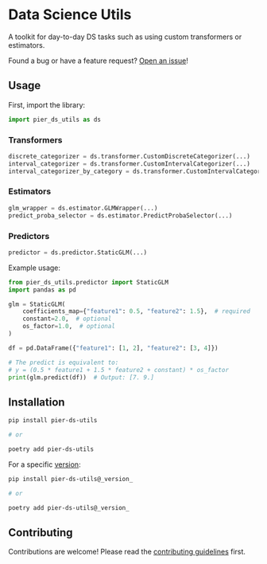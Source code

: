 # Data Science Utils

A toolkit for day-to-day DS tasks such as using custom transformers or estimators.

Found a bug or have a feature request? [Open an issue](https://github.com/pier-digital/pier-ds-utils/issues/new/choose)!

## Usage

First, import the library:

```python
import pier_ds_utils as ds
```

### Transformers

```python
discrete_categorizer = ds.transformer.CustomDiscreteCategorizer(...)
interval_categorizer = ds.transformer.CustomIntervalCategorizer(...)
interval_categorizer_by_category = ds.transformer.CustomIntervalCategorizerByCategory(...)
```

### Estimators

```python
glm_wrapper = ds.estimator.GLMWrapper(...)
predict_proba_selector = ds.estimator.PredictProbaSelector(...)
```

### Predictors

```python
predictor = ds.predictor.StaticGLM(...)
```

Example usage:

```python
from pier_ds_utils.predictor import StaticGLM
import pandas as pd

glm = StaticGLM(
    coefficients_map={"feature1": 0.5, "feature2": 1.5},  # required
    constant=2.0,  # optional
    os_factor=1.0,  # optional
)

df = pd.DataFrame({"feature1": [1, 2], "feature2": [3, 4]})

# The predict is equivalent to:
# y = (0.5 * feature1 + 1.5 * feature2 + constant) * os_factor
print(glm.predict(df))  # Output: [7. 9.]
```

## Installation

```bash
pip install pier-ds-utils

# or

poetry add pier-ds-utils
```

For a specific [version](https://github.com/pier-digital/pier-ds-utils/releases):

```bash
pip install pier-ds-utils@_version_

# or

poetry add pier-ds-utils@_version_
```

## Contributing

Contributions are welcome! Please read the [contributing guidelines](CONTRIBUTING.md) first.
